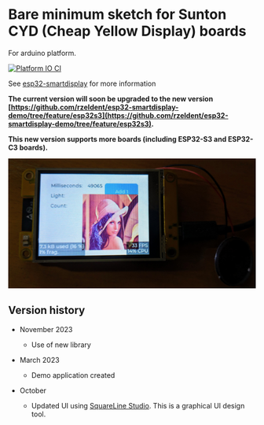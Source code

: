 # Bare minimum sketch for Sunton CYD (Cheap Yellow Display) boards

For arduino platform.

[![Platform IO CI](https://github.com/rzeldent/esp32-smartdisplay-demo/actions/workflows/main.yml/badge.svg)](https://github.com/rzeldent/esp32-smartdisplay-demo/actions/workflows/main.yml)

See [esp32-smartdisplay](https://github.com/rzeldent/esp32-smartdisplay) for more information

**The current version will soon be upgraded to the new version [https://github.com/rzeldent/esp32-smartdisplay-demo/tree/feature/esp32s3](https://github.com/rzeldent/esp32-smartdisplay-demo/tree/feature/esp32s3).**

**This new version supports more boards (including ESP32-S3 and ESP32-C3 boards).**

![Example](PXL_20231130_225143662.jpg)

## Version history
- November 2023
  -   Use of new library

- March 2023
  - Demo application created

- October
  - Updated UI using [SquareLine Studio](https://squareline.io). This is a graphical UI design tool.
